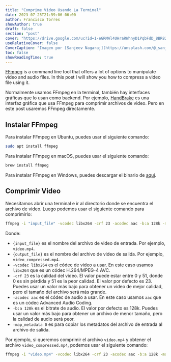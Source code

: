 ```yaml
---
title: "Comprime Video Usando La Terminal"
date: 2023-07-25T21:59:06-06:00
author: Francisco Torres
showAuthor: true
draft: false
section: "post"
cover: "https://drive.google.com/uc?id=1-eGRMAl4UHraRWhnyD1PqbFdD_8BR82a"
useRelativeCover: false
CoverCaption: "Imagen por [Sanjeev Nagaraj](https://unsplash.com/@_sanjeev_ngrj_) en Unsplash"
toc: false
showReadingTime: true
---
```


[FFmpeg](https://ffmpeg.org/download.html) is a command line tool that offers a lot of options to manipulate video and audio files. In this post I will show you how to compress a video file using it.

Normalmente usamos FFmpeg en la terminal, también hay interfaces gráficas que lo usan como backend. Por ejemplo, [HandBrake](https://handbrake.fr/) es una interfaz gráfica que usa FFmpeg para comprimir archivos de video. Pero en este post usaremos FFmpeg directamente.

## Instalar FFmpeg

Para instalar FFmpeg en Ubuntu, puedes usar el siguiente comando:

```bash
sudo apt install ffmpeg
```

Para instalar FFmpeg en macOS, puedes usar el siguiente comando:

```bash
brew install ffmpeg
```

Para instalar FFmpeg en Windows, puedes descargar el binario de [aquí](https://ffmpeg.org/download.html).

## Comprimir Video

Necesitamos abrir una terminal e ir al directorio donde se encuentra el archivo de video. Luego podemos usar el siguiente comando para comprimirlo:

```bash
ffmpeg -i "input_file" -vcodec libx264 -crf 23 -acodec aac -b:a 128k -map_metadata 0 "output_file"
```

Donde:

- `{input_file}` es el nombre del archivo de video de entrada. Por ejemplo, `video.mp4`.
- `{output_file}` es el nombre del archivo de video de salida. Por ejemplo, `video_compressed.mp4`.
- `-vcodec libx264` es el códec de video a usar. En este caso usamos `libx264` que es un códec H.264/MPEG-4 AVC.
- `-crf 23` es la calidad del video. El valor puede estar entre 0 y 51, donde 0 es sin pérdida y 51 es la peor calidad. El valor por defecto es 23. Puedes usar un valor más bajo para obtener un video de mejor calidad, pero el tamaño del archivo será más grande.
- `-acodec aac` es el códec de audio a usar. En este caso usamos `aac` que es un códec Advanced Audio Coding.
- `-b:a 128k` es el bitrate de audio. El valor por defecto es 128k. Puedes usar un valor más bajo para obtener un archivo de menor tamaño, pero la calidad de audio será peor.
- `-map_metadata 0` es para copiar los metadatos del archivo de entrada al archivo de salida.

Por ejemplo, si queremos comprimir el archivo `video.mp4` y obtener el archivo `video_compressed.mp4`, podemos usar el siguiente comando:

```bash
ffmpeg -i "video.mp4" -vcodec libx264 -crf 23 -acodec aac -b:a 128k -map_metadata 0 "video_compressed.mp4"
```
